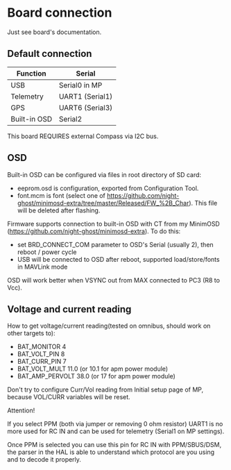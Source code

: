 # Board connection

Just see board's documentation.


## Default connection
| Function     | Serial |
| ------       | ------ |
| USB          | Serial0 in MP |
| Telemetry    | UART1 (Serial1) |
| GPS          | UART6 (Serial3) | 
| Built-in OSD | Serial2 |

This board REQUIRES external Compass via I2C bus. 

## OSD
Built-in OSD can be configured via files in root directory of SD card:
- eeprom.osd is configuration, exported from Configuration Tool.
- font.mcm is font (select one of https://github.com/night-ghost/minimosd-extra/tree/master/Released/FW_%2B_Char). This file will be deleted after flashing.

Firmware supports connection to built-in OSD with CT from my MinimOSD (https://github.com/night-ghost/minimosd-extra). To do this:
- set BRD_CONNECT_COM parameter to OSD's Serial (usually 2), then reboot / power cycle
- USB will be connected to OSD after reboot, supported load/store/fonts in MAVLink mode

OSD will work better when VSYNC out from MAX connected to PC3 (R8 to Vcc).

## Voltage and current reading

How to get voltage/current reading(tested on omnibus, should work on other targets to):
- BAT_MONITOR 4
- BAT_VOLT_PIN 8
- BAT_CURR_PIN 7
- BAT_VOLT_MULT 11.0 (or 10.1 for apm power module)
- BAT_AMP_PERVOLT 38.0 (or 17 for apm power module)

Don't try to configure Curr/Vol reading from Initial setup page of MP, because VOL/CURR variables will be reset.

Attention!

If you select PPM (both via jumper or removing 0 ohm resistor) UART1 is no more used for RC IN and can be 
used for telemetry (Serial1 on MP settings).

Once PPM is selected you can use this pin for RC IN with PPM/SBUS/DSM, the parser in the HAL is able to understand 
which protocol are you using and to decode it properly. 
